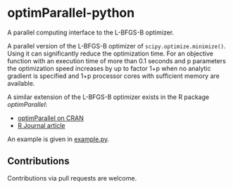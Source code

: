 # optimParallel-python
A parallel computing interface to the L-BFGS-B optimizer.

A parallel version of the L-BFGS-B optimizer of `scipy.optimize.minimize()`.
Using it can significantly reduce the optimization time. For an objective
function with an execution time of more than 0.1 seconds and p parameters
the optimization speed increases by up to factor 1+p when no analytic
gradient is specified and 1+p processor cores with sufficient memory
are available.

A similar extension of the L-BFGS-B optimizer exists in the R package *optimParallel*:
  * [optimParallel on CRAN](https://CRAN.R-project.org/package=optimParallel)
  * [R Journal article](https://doi.org/10.32614/RJ-2019-030)

An example is given in [example.py](example.py).

## Contributions
Contributions via pull requests are welcome.
